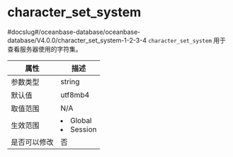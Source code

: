 character_set_system 
=========================================
#docslug#/oceanbase-database/oceanbase-database/V4.0.0/character_set_system-1-2-3-4
`character_set_system` 用于查看服务器使用的字符集。


| **属性** |                                                   **描述**                                                   |
|--------|------------------------------------------------------------------------------------------------------------|
| 参数类型   | string                                                                                                     |
| 默认值    | utf8mb4                                                                                                    |
| 取值范围   | N/A                                                                                                        |
| 生效范围   | <li> Global   <li> Session    |
| 是否可以修改 | 否                                                                                                          |


